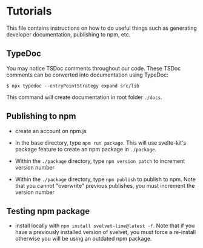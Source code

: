 # Tutorials

This file contains instructions on how to do useful things such as generating developer documentation, publishing to npm, etc.

## TypeDoc

You may notice TSDoc comments throughout our code. These TSDoc comments can be converted into documentation using TypeDoc:

```
$ npx typedoc --entryPointStrategy expand src/lib
```

This command will create documentation in root folder `./docs`.

## Publishing to npm

- create an account on npm.js

- In the base directory, type `npm run package`. This will use svelte-kit's package feature to create an npm package in `./package`.
- Within the `./package` directory, type `npm version patch` to increment version number
- Within the `./package` directory, type `npm publish` to publish to npm. Note that you cannot "overwrite" previous publishes, you must increment the version number

## Testing npm package

- install locally with `npm install svelvet-lime@latest -f`. Note that if you have a previously installed version of svelvet, you must force a re-install otherwise you will be using an outdated npm package.
